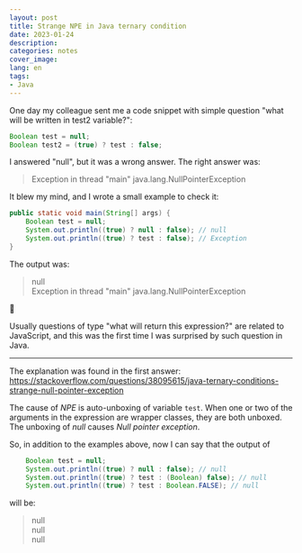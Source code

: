 ```yaml
---
layout: post
title: Strange NPE in Java ternary condition
date: 2023-01-24
description: 
categories: notes
cover_image: 
lang: en
tags:
- Java
---
```


One day my colleague sent me a code snippet with simple question "what will be written in test2 variable?":
```java
Boolean test = null;
Boolean test2 = (true) ? test : false;
```

I answered "null", but it was a wrong answer. The right answer was:
> Exception in thread "main" java.lang.NullPointerException

It blew my mind, and I wrote a small example to check it: 

```java
public static void main(String[] args) {
    Boolean test = null;
    System.out.println((true) ? null : false); // null
    System.out.println((true) ? test : false); // Exception
}
```

The output was:
> null  
> Exception in thread "main" java.lang.NullPointerException  

🤯

Usually questions of type "what will return this expression?" are related to JavaScript, and this was the first time I was surprised by such question in Java.

---

The explanation was found in the first answer:
<https://stackoverflow.com/questions/38095615/java-ternary-conditions-strange-null-pointer-exception>

The cause of *NPE* is auto-unboxing of variable `test`. When one or two of the arguments in the expression are wrapper classes, they are both unboxed. The unboxing of *null* causes *Null pointer exception*.

So, in addition to the examples above, now I can say that the output of
```java
    Boolean test = null;
    System.out.println((true) ? null : false); // null
    System.out.println((true) ? test : (Boolean) false); // null
    System.out.println((true) ? test : Boolean.FALSE); // null
```

will be:
> null  
> null  
> null  